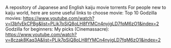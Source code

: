 A repository of Japanese and English kaiju movie torrents
For people new to kaiju world, here are some useful links to choose movie:
Top 10 Godzilla movies:
https://www.youtube.com/watch?v=I3bfvEkCPBg&list=PLik7pSiQ8oLH8fYMCn4nyjgLD7fqM6zO1&index=2
Godzilla for beginners: My picks (Cinemassacre):
https://www.youtube.com/watch?v=8czak8Kaq3A&list=PLik7pSiQ8oLH8fYMCn4nyjgLD7fqM6zO1&index=2
